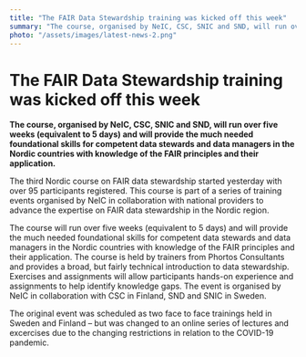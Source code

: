 ```yaml
---
title: "The FAIR Data Stewardship training was kicked off this week"
summary: "The course, organised by NeIC, CSC, SNIC and SND, will run over five weeks (equivalent to 5 days) and will provide the much needed foundational skills for competent data stewards and data managers in the Nordic countries with knowledge of the FAIR principles and their application."
photo: "/assets/images/latest-news-2.png"
---
```


The FAIR Data Stewardship training was kicked off this week
===========================

**The course, organised by NeIC, CSC, SNIC and SND, will run over five weeks (equivalent to 5 days) and will provide the much needed foundational skills for competent data stewards and data managers in the Nordic countries with knowledge of the FAIR principles and their application.**

The third Nordic course on FAIR data stewardship started yesterday with over 95 participants registered. This course is part of a series of training events organised by NeIC in collaboration with national providers to advance the expertise on FAIR data stewardship in the Nordic region.  

The course will run over five weeks (equivalent to 5 days) and will provide the much needed foundational skills for competent data stewards and data managers in the Nordic countries with knowledge of the FAIR principles and their application. The course is held by trainers from Phortos Consultants and provides a broad, but fairly technical introduction to data stewardship. Exercises and assignments will allow participants hands-on experience and assignments to help identify knowledge gaps. The event is organised by NeIC in collaboration with CSC in Finland, SND and SNIC in Sweden. 

The original event was scheduled as two face to face trainings held in Sweden and Finland – but was changed to an online series of lectures and excercises due to the changing restrictions in relation to the COVID-19 pandemic. 
